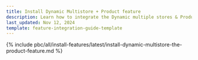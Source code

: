 ```yaml
---
title: Install Dynamic Multistore + Product feature
description: Learn how to integrate the Dynamic multiple stores & Product feature into a Spryker project.
last_updated: Nov 12, 2024
template: feature-integration-guide-template
---
```


{% include pbc/all/install-features/latest/install-dynamic-multistore-the-product-feature.md %} <!-- To edit, see /_includes/pbc/all/install-features/202311.0/install-dynamic-multistore-the-product-feature.md -->
